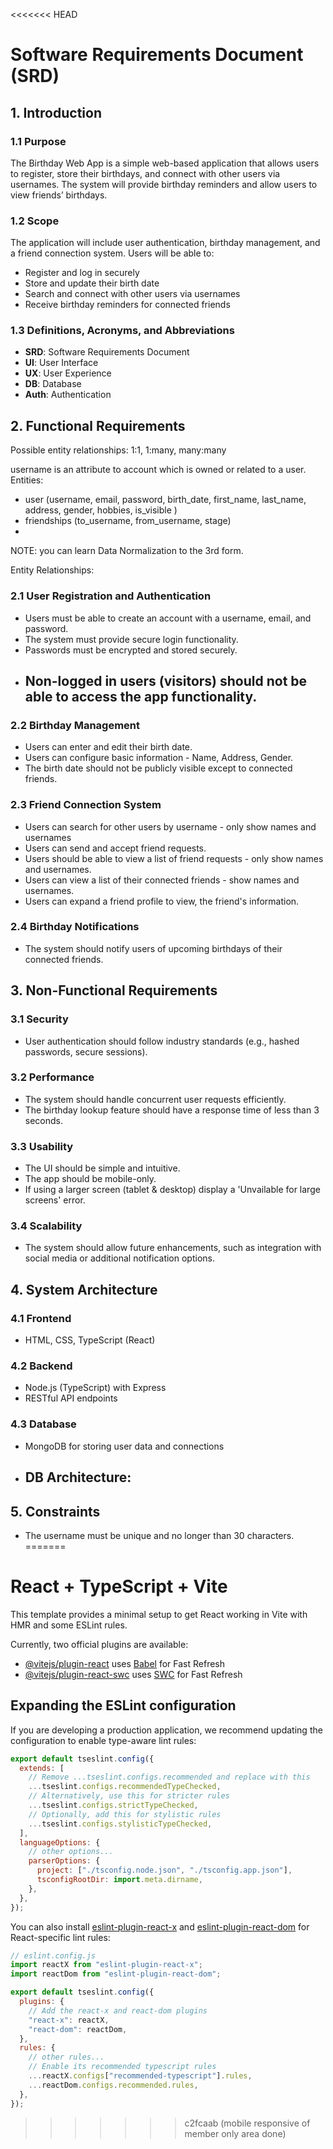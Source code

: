 <<<<<<< HEAD
# Software Requirements Document (SRD)

## 1. Introduction
### 1.1 Purpose
The Birthday Web App is a simple web-based application that allows users to register, store their birthdays, and connect with other users via usernames. The system will provide birthday reminders and allow users to view friends’ birthdays.

### 1.2 Scope
The application will include user authentication, birthday management, and a friend connection system. Users will be able to:
- Register and log in securely
- Store and update their birth date
- Search and connect with other users via usernames
- Receive birthday reminders for connected friends

### 1.3 Definitions, Acronyms, and Abbreviations
- **SRD**: Software Requirements Document
- **UI**: User Interface
- **UX**: User Experience
- **DB**: Database
- **Auth**: Authentication

## 2. Functional Requirements

  
Possible entity relationships: 1:1, 1:many, many:many

username is an attribute to account which is owned or related to a user.
Entities: 
  - user (username, email, password, birth_date, first_name, last_name, address, gender, hobbies, is_visible )
  - friendships (to_username, from_username, stage)
  - 
  
  NOTE: you can learn Data Normalization to the 3rd form.
  
Entity Relationships:
### 2.1 User Registration and Authentication
- Users must be able to create an account with a username, email, and password.
- The system must provide secure login functionality.
- Passwords must be encrypted and stored securely.
<!-- - Users must have the option to reset their password via email. -->
- Non-logged in users (visitors) should not be able to access the app functionality.
  - 
### 2.2 Birthday Management
- Users can enter and edit their birth date.
- Users can configure basic information - Name, Address, Gender.
- The birth date should not be publicly visible except to connected friends.

### 2.3 Friend Connection System
- Users can search for other users by username - only show names and usernames
- Users can send and accept friend requests.
- Users should be able to view a list of friend requests - only show names and usernames.
- Users can view a list of their connected friends - show names and usernames.
- Users can expand a friend profile to view, the friend's information.

### 2.4 Birthday Notifications
- The system should notify users of upcoming birthdays of their connected friends.
<!-- - Users should have the ability to enable or disable notifications. -->

## 3. Non-Functional Requirements
### 3.1 Security
- User authentication should follow industry standards (e.g., hashed passwords, secure sessions).

### 3.2 Performance
- The system should handle concurrent user requests efficiently.
- The birthday lookup feature should have a response time of less than 3 seconds.

### 3.3 Usability
- The UI should be simple and intuitive.
- The app should be mobile-only.
- If using a larger screen (tablet & desktop) display a 'Unvailable for large screens' error.

### 3.4 Scalability
- The system should allow future enhancements, such as integration with social media or additional notification options.

## 4. System Architecture
### 4.1 Frontend
- HTML, CSS, TypeScript (React)

### 4.2 Backend
- Node.js (TypeScript) with Express
- RESTful API endpoints

### 4.3 Database
- MongoDB for storing user data and connections
- DB Architecture:
  - 

## 5. Constraints
- The username must be unique and no longer than 30 characters.
=======
# React + TypeScript + Vite

This template provides a minimal setup to get React working in Vite with HMR and some ESLint rules.

Currently, two official plugins are available:

- [@vitejs/plugin-react](https://github.com/vitejs/vite-plugin-react/blob/main/packages/plugin-react/README.md) uses [Babel](https://babeljs.io/) for Fast Refresh
- [@vitejs/plugin-react-swc](https://github.com/vitejs/vite-plugin-react-swc) uses [SWC](https://swc.rs/) for Fast Refresh

## Expanding the ESLint configuration

If you are developing a production application, we recommend updating the configuration to enable type-aware lint rules:

```js
export default tseslint.config({
  extends: [
    // Remove ...tseslint.configs.recommended and replace with this
    ...tseslint.configs.recommendedTypeChecked,
    // Alternatively, use this for stricter rules
    ...tseslint.configs.strictTypeChecked,
    // Optionally, add this for stylistic rules
    ...tseslint.configs.stylisticTypeChecked,
  ],
  languageOptions: {
    // other options...
    parserOptions: {
      project: ["./tsconfig.node.json", "./tsconfig.app.json"],
      tsconfigRootDir: import.meta.dirname,
    },
  },
});
```

You can also install [eslint-plugin-react-x](https://github.com/Rel1cx/eslint-react/tree/main/packages/plugins/eslint-plugin-react-x) and [eslint-plugin-react-dom](https://github.com/Rel1cx/eslint-react/tree/main/packages/plugins/eslint-plugin-react-dom) for React-specific lint rules:

```js
// eslint.config.js
import reactX from "eslint-plugin-react-x";
import reactDom from "eslint-plugin-react-dom";

export default tseslint.config({
  plugins: {
    // Add the react-x and react-dom plugins
    "react-x": reactX,
    "react-dom": reactDom,
  },
  rules: {
    // other rules...
    // Enable its recommended typescript rules
    ...reactX.configs["recommended-typescript"].rules,
    ...reactDom.configs.recommended.rules,
  },
});
```
>>>>>>> c2fcaab (mobile responsive of member only area done)
